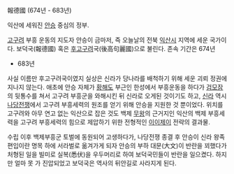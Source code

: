 報德國 (674년 - 683년)

익산에 세워진 [안승](%EC%95%88%EC%8A%B9.md) 중심의 정부.

[고구려](%EA%B3%A0%EA%B5%AC%EB%A0%A4.md) 부흥 운동의 지도자 안승이 금마저, 즉 오늘날의 전북
[익산시](%EC%9D%B5%EC%82%B0%EC%8B%9C.md) 지역에 세운 국가이다. 보덕국(報德國) 혹은
[후고구려](%ED%9B%84%EA%B3%A0%EA%B5%AC%EB%A0%A4.md)국(後高句麗國)으로 불린다. 존속 기간은 674년
- 683년

사실 이름만 후고구려국이였지 실상은 신라가 당나라를 배척하기 위해 세운 괴뢰 정권에 지나지 않는다. 애초에 안승 자체가
[황해도](%ED%99%A9%ED%95%B4%EB%8F%84.md) 부근인 한성에서 부흥운동을 하다가
[검모잠](%EA%B2%80%EB%AA%A8%EC%9E%A0.md)의 뒷통수를 쳐서 고구려 부흥군을 와해시킨 뒤 신라로 오게된 것이기도
하고, [신라](%EC%8B%A0%EB%9D%BC.md) 역시
[나당전쟁](%EB%82%98%EB%8B%B9%EC%A0%84%EC%9F%81.md)에서 고구려 부흥세력의 원조를 얻기 위해 안승을
지원한 것 뿐이었다. 위치를 고구려와 아무 연고 없는 익산으로 잡은 것도 백제 [무왕](%EB%AC%B4%EC%99%95.md)의
근거지인 익산의 백제 부흥세력을 고구려 부흥세력의 힘으로 제압하기 위한 전형적인
[이이제이](%EC%9D%B4%EC%9D%B4%EC%A0%9C%EC%9D%B4.md) 전략의 결과물.

수립 이후 백제부흥군 토벌에 동원되어 고생하다가, 나당전쟁 종결 후 안승이 신라 왕족편입이란 명목 하에 서라벌로 옮겨가게 되자 안승의 부하
대문(大文)이 반란을 꾀했다가 처형된 일을 빌미로 실복(悉伏)을 우두머리로 하여 보덕국민들이 반란을 일으켰다. 하지만 얼마 못 가 진압되었고
보덕국은 역사의 뒤안길로 사라지게 된다.


